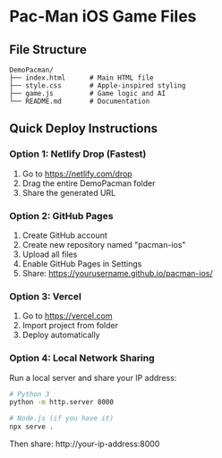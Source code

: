 # Pac-Man iOS Game Files

## File Structure
```
DemoPacman/
├── index.html      # Main HTML file
├── style.css       # Apple-inspired styling
├── game.js         # Game logic and AI
└── README.md       # Documentation
```

## Quick Deploy Instructions

### Option 1: Netlify Drop (Fastest)
1. Go to https://netlify.com/drop
2. Drag the entire DemoPacman folder
3. Share the generated URL

### Option 2: GitHub Pages
1. Create GitHub account
2. Create new repository named "pacman-ios"
3. Upload all files
4. Enable GitHub Pages in Settings
5. Share: https://yourusername.github.io/pacman-ios/

### Option 3: Vercel
1. Go to https://vercel.com
2. Import project from folder
3. Deploy automatically

### Option 4: Local Network Sharing
Run a local server and share your IP address:
```bash
# Python 3
python -m http.server 8000

# Node.js (if you have it)
npx serve .
```
Then share: http://your-ip-address:8000

